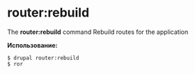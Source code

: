 # router:rebuild
The **router:rebuild** command Rebuild routes for the application

**Использование:**
```
$ drupal router:rebuild 
$ ror  
```
